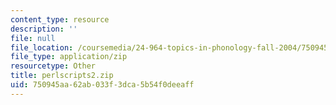 ```yaml
---
content_type: resource
description: ''
file: null
file_location: /coursemedia/24-964-topics-in-phonology-fall-2004/750945aa62ab033f3dca5b54f0deeaff_perlscripts2.zip
file_type: application/zip
resourcetype: Other
title: perlscripts2.zip
uid: 750945aa-62ab-033f-3dca-5b54f0deeaff
---
```

